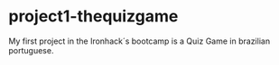 # project1-thequizgame
My first project in the Ironhack´s bootcamp is a Quiz Game in brazilian portuguese.

